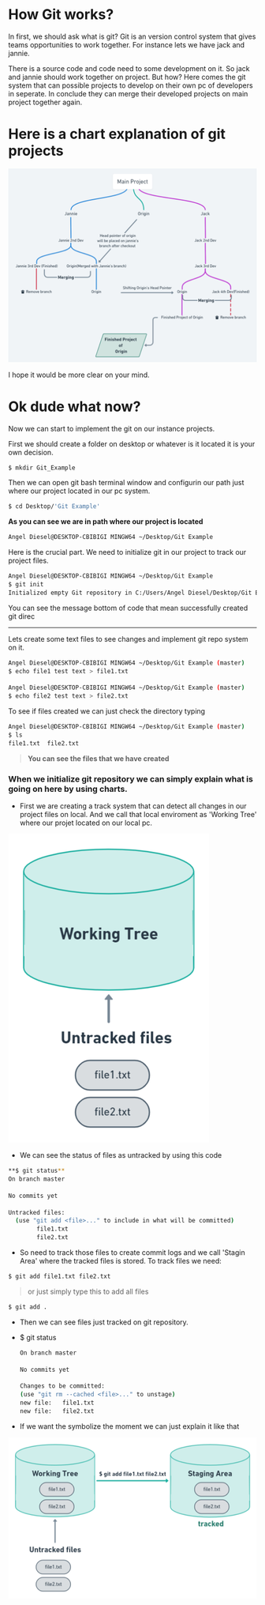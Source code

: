 # How Git works?

In first, we should ask what is git? Git is an version control system that gives teams opportunities to work together.  For instance lets we have jack and jannie.

There is a source code and code need to some development on it. So jack and jannie should work together on project. But how?  Here comes the git system that can possible projects to develop on their own pc of developers in seperate. In conclude they can merge their developed projects on main project together again.

# Here is a chart explanation of git projects

![Untitled](How%20Git%20works%2099dcc4a137eb4249b71aff12422f2803/Untitled.png)

I hope it would be more clear on your mind.

# Ok dude what now?

Now we can start to implement the git on our instance projects.

First we should create a folder on desktop or whatever is it located it is your own decision.

```bash
$ mkdir Git_Example
```

Then we can open git bash terminal window and configurin our path just where our project located in our pc system.

```bash
$ cd Desktop/'Git Example'
```

**As you can see we are in path where our project is located**

```bash
Angel Diesel@DESKTOP-CBIBIGI MINGW64 ~/Desktop/Git Example
```

Here is the crucial part. We need to initialize git in our project to track our project files.

```bash
Angel Diesel@DESKTOP-CBIBIGI MINGW64 ~/Desktop/Git Example
$ git init
Initialized empty Git repository in C:/Users/Angel Diesel/Desktop/Git Example/.git/
```

You can see the message bottom of code that mean successfully created git direc

---

Lets create some text files to see changes and implement git repo system on it.

```bash
Angel Diesel@DESKTOP-CBIBIGI MINGW64 ~/Desktop/Git Example (master)
$ echo file1 test text > file1.txt

Angel Diesel@DESKTOP-CBIBIGI MINGW64 ~/Desktop/Git Example (master)
$ echo file2 test text > file2.txt
```

To see if files created we can just check the directory typing

```bash
Angel Diesel@DESKTOP-CBIBIGI MINGW64 ~/Desktop/Git Example (master)
$ ls
file1.txt  file2.txt
```

> **You can see the files that we have created**
> 

### When we initialize git repository we can simply explain what is going on here by using charts.

- First we are creating a track system that can detect all changes in our project files on local. And we call that local enviroment as 'Working Tree' where our projet located on our local pc.

![Untitled](How%20Git%20works%2099dcc4a137eb4249b71aff12422f2803/Untitled%201.png)

- We can see the status of files as untracked by using this code

```bash
**$ git status**
On branch master

No commits yet

Untracked files:
  (use "git add <file>..." to include in what will be committed)
        file1.txt
        file2.txt
```

- So need to track those files to create commit logs and we call 'Stagin Area' where the tracked files is stored. To track files we need:

```bash
$ git add file1.txt file2.txt
```

> or just simply type this to add all files
> 

```bash
$ git add .
```

- Then we can see files just tracked on git repository.
- $ git status
    
    ```bash
    On branch master
    
    No commits yet
    
    Changes to be committed:
    (use "git rm --cached <file>..." to unstage)
    new file:   file1.txt
    new file:   file2.txt
    ```
    
- If we want the symbolize the moment we can just explain it like that

![Untitled](How%20Git%20works%2099dcc4a137eb4249b71aff12422f2803/Untitled%202.png)
